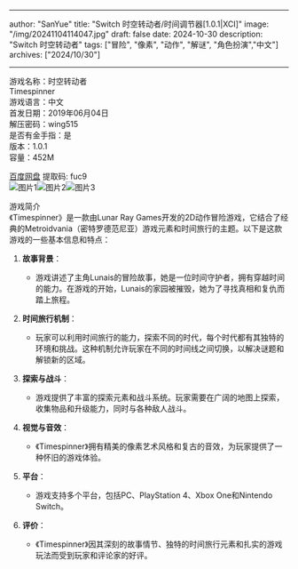 
---
author: "SanYue"
title: "Switch 时空转动者/时间调节器[1.0.1|XCI]"
image: "/img/20241104114047.jpg"
draft: false
date: 2024-10-30
description: "Switch 时空转动者"
tags: ["冒险", "像素", "动作", "解谜", "角色扮演","中文"]
archives: ["2024/10/30"]

---

游戏名称：时空转动者   
Timespinner    
游戏语言：中文  
首发日期：2019年06月04日  
解压密码：wing515  
是否有金手指：是  
版本：1.0.1   
容量：452M

[百度网盘](https://pan.baidu.com/s/1U5mQQQ0fbTzmi74r9ituIg) 提取码: fuc9  
![图片1](/img/1c541e0a.jpg)![图片2](/img/1e78638f.jpg)![图片3](/img/411deb4a.jpg)  

游戏简介  
《Timespinner》是一款由Lunar Ray Games开发的2D动作冒险游戏，它结合了经典的Metroidvania（密特罗德范尼亚）游戏元素和时间旅行的主题。以下是这款游戏的一些基本信息和特点：

1. **故事背景**：
   - 游戏讲述了主角Lunais的冒险故事，她是一位时间守护者，拥有穿越时间的能力。在游戏的开始，Lunais的家园被摧毁，她为了寻找真相和复仇而踏上旅程。

2. **时间旅行机制**：
   - 玩家可以利用时间旅行的能力，探索不同的时代，每个时代都有其独特的环境和挑战。这种机制允许玩家在不同的时间线之间切换，以解决谜题和解锁新的区域。

3. **探索与战斗**：
   - 游戏提供了丰富的探索元素和战斗系统。玩家需要在广阔的地图上探索，收集物品和升级能力，同时与各种敌人战斗。

4. **视觉与音效**：
   - 《Timespinner》拥有精美的像素艺术风格和复古的音效，为玩家提供了一种怀旧的游戏体验。

5. **平台**：
   - 游戏支持多个平台，包括PC、PlayStation 4、Xbox One和Nintendo Switch。

6. **评价**：
   - 《Timespinner》因其深刻的故事情节、独特的时间旅行元素和扎实的游戏玩法而受到玩家和评论家的好评。

